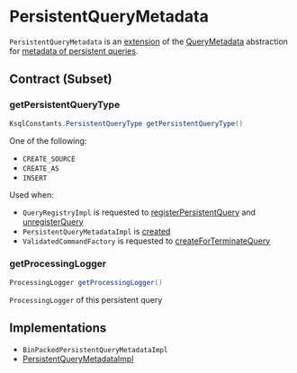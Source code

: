 # PersistentQueryMetadata

`PersistentQueryMetadata` is an [extension](#contract) of the [QueryMetadata](QueryMetadata.md) abstraction for [metadata of persistent queries](#implementations).

## Contract (Subset)

### <span id="getPersistentQueryType"> getPersistentQueryType

```java
KsqlConstants.PersistentQueryType getPersistentQueryType()
```

One of the following:

* `CREATE_SOURCE`
* `CREATE_AS`
* `INSERT`

Used when:

* `QueryRegistryImpl` is requested to [registerPersistentQuery](QueryRegistryImpl.md#registerPersistentQuery) and [unregisterQuery](QueryRegistryImpl.md#unregisterQuery)
* `PersistentQueryMetadataImpl` is [created](PersistentQueryMetadataImpl.md#persistentQueryType)
* `ValidatedCommandFactory` is requested to [createForTerminateQuery](rest/ValidatedCommandFactory.md#createForTerminateQuery)

### <span id="getProcessingLogger"> getProcessingLogger

```java
ProcessingLogger getProcessingLogger()
```

`ProcessingLogger` of this persistent query

## Implementations

* `BinPackedPersistentQueryMetadataImpl`
* [PersistentQueryMetadataImpl](PersistentQueryMetadataImpl.md)
